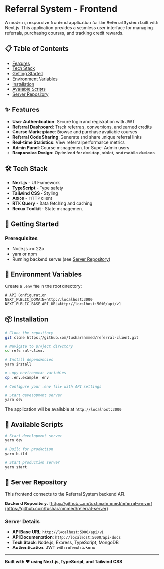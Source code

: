 # Referral System - Frontend

A modern, responsive frontend application for the Referral System built with Next.js. This application provides a seamless user interface for managing referrals, purchasing courses, and tracking credit rewards.

## 📋 Table of Contents

- [Features](#-features)
- [Tech Stack](#-tech-stack)
- [Getting Started](#-getting-started)
- [Environment Variables](#-environment-variables)
- [Installation](#-installation)
- [Available Scripts](#-available-scripts)
- [Server Repository](#-server-repository)

## ✨ Features

- **User Authentication**: Secure login and registration with JWT
- **Referral Dashboard**: Track referrals, conversions, and earned credits
- **Course Marketplace**: Browse and purchase available courses
- **Referral Code Sharing**: Generate and share unique referral links
- **Real-time Statistics**: View referral performance metrics
- **Admin Panel**: Course management for Super Admin users
- **Responsive Design**: Optimized for desktop, tablet, and mobile devices

## 🛠️ Tech Stack

- **Next.js** - UI Framework
- **TypeScript** - Type safety
- **Tailwind CSS** - Styling
- **Axios** - HTTP client
- **RTK Query** - Data fetching and caching
- **Redux Toolkit** - State management

## 🚀 Getting Started

### Prerequisites

- Node.js >= 22.x
- yarn or npm
- Running backend server (see [Server Repository](#-server-repository))

## 🔐 Environment Variables

Create a `.env` file in the root directory:

```env
# API Configuration
NEXT_PUBLIC_DOMAIN=http://localhost:3000
NEXT_PUBLIC_BASE_API_URL=http://localhost:5000/api/v1
```

## 📦 Installation

```bash
# Clone the repository
git clone https://github.com/tusharahmmed/referral-client.git

# Navigate to project directory
cd referral-client

# Install dependencies
yarn install

# Copy environment variables
cp .env.example .env

# Configure your .env file with API settings

# Start development server
yarn dev
```

The application will be available at `http://localhost:3000`

## 📜 Available Scripts

```bash
# Start development server
yarn dev

# Build for production
yarn build

# Start production server
yarn start
```

## 🔗 Server Repository

This frontend connects to the Referral System backend API.

**Backend Repository**: [https://github.com/tusharahmmed/referral-server](https://github.com/tusharahmmed/referral-server)

### Server Details

- **API Base URL**: `http://localhost:5000/api/v1`
- **API Documentation**: `http://localhost:5000/api-docs`
- **Tech Stack**: Node.js, Express, TypeScript, MongoDB
- **Authentication**: JWT with refresh tokens

---

**Built with ❤️ using Next.js, TypeScript, and Tailwind CSS**
